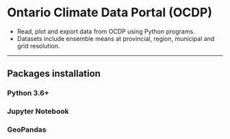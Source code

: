 # Ontario Climate Data Portal (OCDP)
>
* Read, plot and export data from OCDP using Python programs. 
* Datasets include ensemble means at provincial, region, municipal and grid resolution.
---
## Packages installation
### Python 3.6+
### Jupyter Notebook
### GeoPandas
